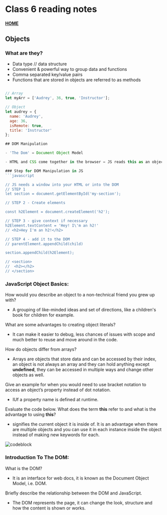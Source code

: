 # Class 6 reading notes

#### [HOME](https://cesarderio.github.io/reading-notes/)

## Objects

### What are they?

- Data type // data structure
- Convenient & powerful way to group data and functions
- Comma separated key/value pairs
- Functions that are stored in objects are referred to as methods

```javascript

// Array
let myArr = ['Audrey', 36, true, 'Instructor'];

// Object
let audrey = {
  name: 'Audrey',
  age: 36,
  isRemote: true,
  title: 'Instructor'
};

## DOM Manipulation

- 'The Dom' = Document Object Model

- HTML and CSS come together in the browser = JS reads this as an object

### Step for DOM Manipulation in JS
```javascript

// JS needs a window into your HTML or into the DOM
// STEP 1
let section = document.getElementById('my-section');

// STEP 2 - Create elements

const h2Element = document.createElement('h2');

// STEP 3 - give context if necessary
h2Element.textContent = 'Hey! I\'m an h2!'
// <h2>Hey I'm an h2!</h2>

// STEP 4 - add it to the DOM
// parentElement.appendChild(child)

section.appendChild(h2Element);

// <section>
//  <h2></h2>
// </section>
```




### JavaScript Object Basics:

How would you describe an object to a non-technical friend you grew up with?

* A grouping of like-minded ideas and set of directions, like a children's book for children for example.

What are some advantages to creating object literals?

* It can make it easier to debug, less chances of issues with scope and much better to reuse and move around in the code.


How do objects differ from arrays?

* Arrays are objects that store data and can be accessed by their index, an object is not always an array and they can hold anything except **undefined**, they can be accessed in multiple ways and change other objects as well.


Give an example for when you would need to use bracket notation to access an object’s property instead of dot notation.

* IUf a property name is defined at runtime.


Evaluate the code below. What does the term **this** refer to and what is the advantage to using **this**?

* signifies the current object it is inside of. It is an advantage when there are multiple objects and you can use it in each instance inside the object instead of making new keywords for each.

![codeblock](../img/JSObjectBasics.png)

### Introduction To The DOM:

What is the DOM?

* It is an interface for web docs, it is known as the Document Object Model, i.e. DOM.


Briefly describe the relationship between the DOM and JavaScript.

* The DOM represents the page, it can change the look, structure and how the content is shown or works.
